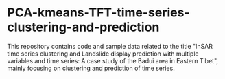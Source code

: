 # PCA-kmeans-TFT-time-series-clustering-and-prediction
This repository contains code and sample data related to the title "InSAR time series clustering and Landslide display prediction with multiple variables and time series: A case study of the Badui area in Eastern Tibet", mainly focusing on clustering and prediction of time series.
